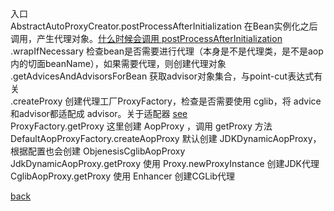 入口  
AbstractAutoProxyCreator.postProcessAfterInitialization  在Bean实例化之后调用，产生代理对象。[什么时候会调用 postProcessAfterInitialization](3.md)  
.wrapIfNecessary  检查bean是否需要进行代理（本身是不是代理类，是不是aop内的切面beanName），如果需要代理，则创建代理对象  
.getAdvicesAndAdvisorsForBean 获取advisor对象集合，与point-cut表达式有关  
.createProxy  创建代理工厂ProxyFactory，检查是否需要使用 cglib，将 advice和advisor都适配成 advisor。关于适配器 [see](4/1.md)  
ProxyFactory.getProxy 这里创建 AopProxy ，调用 getProxy 方法  
DefaultAopProxyFactory.createAopProxy 默认创建 JDKDynamicAopProxy，根据配置也会创建 ObjenesisCglibAopProxy  
JdkDynamicAopProxy.getProxy 使用 Proxy.newProxyInstance 创建JDK代理  
CglibAopProxy.getProxy 使用 Enhancer 创建CGLib代理  

[back](../5.md)  